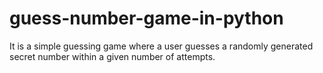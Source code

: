 # guess-number-game-in-python
It is a simple guessing game where a user guesses a randomly generated secret number within a given number of attempts.
